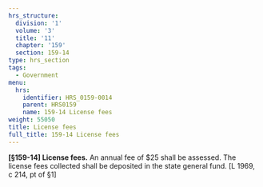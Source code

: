 ```yaml
---
hrs_structure:
  division: '1'
  volume: '3'
  title: '11'
  chapter: '159'
  section: 159-14
type: hrs_section
tags:
  - Government
menu:
  hrs:
    identifier: HRS_0159-0014
    parent: HRS0159
    name: 159-14 License fees
weight: 55050
title: License fees
full_title: 159-14 License fees
---
```

**[§159-14] License fees.** An annual fee of $25 shall be assessed. The license fees collected shall be deposited in the state general fund. [L 1969, c 214, pt of §1]